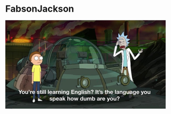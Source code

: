 # FabsonJackson
![rickmorty.jpg](https://raw.githubusercontent.com/fabsonjackson/fabsonjackson/master/rickmorty.jpeg)
